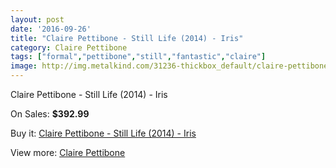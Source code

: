 ```yaml
---
layout: post
date: '2016-09-26'
title: "Claire Pettibone - Still Life (2014) - Iris"
category: Claire Pettibone
tags: ["formal","pettibone","still","fantastic","claire"]
image: http://img.metalkind.com/31236-thickbox_default/claire-pettibone-still-life-2014-iris.jpg
---
```

Claire Pettibone - Still Life (2014) - Iris

On Sales: **$392.99**
<a href="https://www.metalkind.com/en/claire-pettibone/10938-claire-pettibone-still-life-2014-iris.html"><amp-img layout="responsive" width="600" height="600" src="//img.metalkind.com/31236-thickbox_default/claire-pettibone-still-life-2014-iris.jpg" alt="Claire Pettibone - Still Life (2014) - Iris 0" /></a>
<a href="https://www.metalkind.com/en/claire-pettibone/10938-claire-pettibone-still-life-2014-iris.html"><amp-img layout="responsive" width="600" height="600" src="//img.metalkind.com/31238-thickbox_default/claire-pettibone-still-life-2014-iris.jpg" alt="Claire Pettibone - Still Life (2014) - Iris 1" /></a>

Buy it: [Claire Pettibone - Still Life (2014) - Iris](https://www.metalkind.com/en/claire-pettibone/10938-claire-pettibone-still-life-2014-iris.html "Claire Pettibone - Still Life (2014) - Iris")

View more: [Claire Pettibone](https://www.metalkind.com/en/29-claire-pettibone "Claire Pettibone")